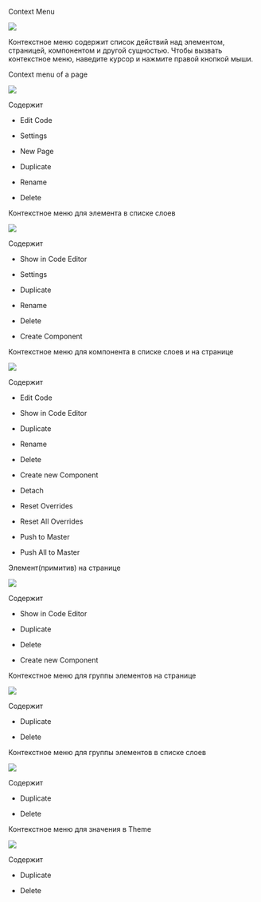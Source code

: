 Context Menu

![](https://uploads.quarkly.io/landing/docs-interface-context-menu.png)

Контекстное меню содержит список действий над элементом, страницей, компонентом и другой сущностью. Чтобы вызвать контекстное меню, наведите курсор и нажмите правой кнопкой мыши.

Context menu of a page

![](https://uploads.quarkly.io/landing/docs-interface-context-menu.png)

Содержит

*   Edit Code
    
*   Settings
    
*   New Page
    
*   Duplicate
    
*   Rename
    
*   Delete
    

Контекстное меню для элемента в списке слоев

![](https://uploads.quarkly.io/landing/docs-interface-context-menu.png)

Содержит

*   Show in Code Editor
    
*   Settings
    
*   Duplicate
    
*   Rename
    
*   Delete
    
*   Create Component
    

Контекстное меню для компонента в списке слоев и на странице

![](https://uploads.quarkly.io/landing/docs-interface-context-menu.png)

Содержит

*   Edit Code
    
*   Show in Code Editor
    
*   Duplicate
    
*   Rename
    
*   Delete
    
*   Create new Component
    
*   Detach
    
*   Reset Overrides
    
*   Reset All Overrides
    
*   Push to Master
    
*   Push All to Master
    

Элемент(примитив) на странице

![](https://uploads.quarkly.io/landing/docs-interface-context-menu.png)

Содержит

*   Show in Code Editor
    
*   Duplicate
    
*   Delete
    
*   Create new Component
    

Контекстное меню для группы элементов на странице

![](https://uploads.quarkly.io/landing/docs-interface-context-menu.png)

Содержит

*   Duplicate
    
*   Delete
    

Контекстное меню для группы элементов в списке слоев

![](https://uploads.quarkly.io/landing/docs-interface-context-menu.png)

Содержит

*   Duplicate
    
*   Delete
    

Контекстное меню для значения в Theme

![](https://uploads.quarkly.io/landing/docs-interface-context-menu.png)

Содержит

*   Duplicate
    
*   Delete